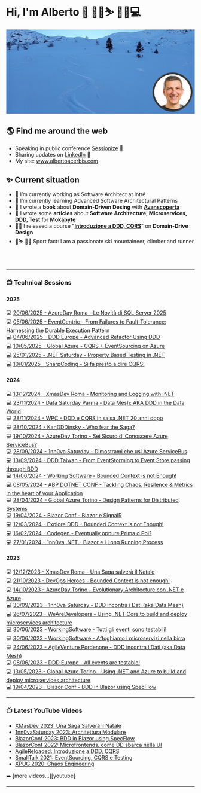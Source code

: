 # Hi, I'm Alberto 👋 🚴🏃⛷ 🧗‍♂️💻

![Alberto](home.jpg)

## 🌎 Find me around the web

- Speaking in public conference <a href="https://sessionize.com/alberto-acerbis8252/" target="_blank">Sessionize</a> 🎦
- Sharing updates on <a href="https://www.linkedin.com/in/aacerbis/">LinkedIn</a> 💼
- My site: <a href="https://www.albertoacerbis.com/" target="_blank">www.albertoacerbis.com</a>

## ✨ Current situation

- 🔭 I’m currently working as Software Architect at Intré
- 🌱 I’m currently learning Advanced Software Architectural Patterns
- 📙 I wrote a **book** about **Domain-Driven Desing** with **[Avanscoperta](https://leanpub.com/cronache-di-domain-driven-design)**
- 📙 I wrote some **articles** about **Software Architecture, Microservices, DDD, Test** for **[Mokabyte](https://www.mokabyte.it/autore/alberto-acerbis/)**
- 🧙‍♂️ I released a course "**[Introduzione a DDD, CQRS](https://agilereloaded.it/corsi/corso-ddd-cqrs-pattern/)**" on **Domain-Drive Design**
- 🏃⛷ 🧗‍♂️ Sport fact: I am a passionate ski mountaineer, climber and runner

<br />
<br />

---

### 📺 Technical Sessions

#### 2025

💻 [20/06/2025 - AzureDay Roma - Le Novità di SQL Server 2025](https://github.com/Ace68/AzureDayRome-2025)  
💻 [05/06/2025 - EventCentric - From Failures to Fault-Tolerance: Harnessing the Durable Execution Pattern](https://github.com/BrewUp/DDD-Europe-2025)  
💻 [04/06/2025 - DDD Europe - Advanced Refactor Using DDD](https://github.com/BrewUp/DDD-Europe-2025)  
💻 [10/05/2025 - Global Azure - CQRS + EventSourcing on Azure](https://github.com/Ace68/GlobalAzure-2025)  
💻 [25/01/2025 - .NET Saturday - Property Based Testing in .NET](https://github.com/Ace68/PropertyBasedTest)  
💻 [10/01/2025 - SharpCoding - Si fa presto a dire CQRS!](https://github.com/Ace68/CQRS-With-DotNET)  

#### 2024

💻 [13/12/2024 - XmasDev Roma - Monitoring and Logging with .NET](https://github.com/Ace68/MonitoringAndLoggingWithDotNet)  
💻 [23/11/2024 - Data Saturday Parma - Data Mesh: AKA DDD in the Data World](https://datasaturdays.com/Event/20241123-datasaturday0064#schedule)  
💻 [28/11/2024 - WPC - DDD e CQRS in salsa .NET 20 anni dopo](https://github.com/Ace68/DDD-With-DotNET)  
💻 [28/10/2024 - KanDDDinsky - Who fear the Saga?](https://github.com/BrewUp/KanDDDisky-2024)  
💻 [19/10/2024 - AzureDay Torino - Sei Sicuro di Conoscere Azure ServiceBus?](https://github.com/Ace68/AzureDay-2024/)  
💻 [28/09/2024 - 1nn0va Saturday - Dimostrami che usi Azure ServiceBus](https://1nn0vasat2024.1nn0va.it/agenda.html)  
💻 [13/09/2024 - DDD Taiwan - From EventStorming to Event Store passing through BDD](https://github.com/BrewUp/EventStoreDB-Course-2024)  
💻 [14/06/2024 - Working Software - Bounded Context is not Enough!](https://github.com/BrewUp/DDD-Explore-2024)  
💻 [08/05/2024 - ABP DOTNET CONF - Tackling Chaos, Resilence & Metrics in the heart of your Application](https://github.com/BrewUp/ChaosAndResilience)  
💻 [28/04/2024 - Global Azure Torino - Design Patterns for Distributed Systems](https://github.com/Ace68/PatternsOfDistributedSystems)  
💻 [19/04/2024 - Blazor Conf - Blazor e SignalR](https://github.com/Ace68/BlazorAndDistributedSystems)  
💻 [12/03/2024 - Explore DDD - Bounded Context is not Enough!](https://github.com/BrewUp/DDD-Explore-2024)  
💻 [16/02/2024 - Codegen - Eventually oppure Prima o Poi?](https://github.com/Ace68/CloudGen-2024)  
💻 [27/01/2024 - 1nn0va .NET - Blazor e i Long Running Process](https://github.com/Ace68/BlazorAndDistributedSystems)  

#### 2023

💻 [12/12/2023 - XmasDev Roma - Una Saga salverà il Natale](https://github.com/Ace68/XmasDev2023)  
💻 [21/10/2023 - DevOps Heroes - Bounded Context is not enough!](https://github.com/BrewUp/DDD-Explore-2024)  
💻 [14/10/2023 - AzureDay Torino - Evolutionary Architecture con .NET e Azure](https://github.com/Ace68/AzureDay-2023)  
💻 [30/09/2023 - 1nn0va Saturday - DDD incontra i Dati (aka Data Mesh)](https://www.communityevents.it/1nn0va-saturday-2023)  
💻 [26/07/2023 - WeAreDevelopers - Using .NET Core to build and deploy microservices architecture](https://github.com/BrewUp/ModularArchitecture)  
💻 [30/06/2023 - WorkingSoftware - Tutti gli eventi sono testabili!](https://github.com/BrewUp/BrewUp-DDD_Europe_2023)  
💻 [30/06/2023 - WorkingSoftware - Affoghiamo i microservizi nella birra](https://github.com/BrewUp/WorkingSoftware-2023)  
💻 [24/06/2023 - AgileVenture Pordenone - DDD incontra i Dati (aka Data Mesh)](https://agilemovement.it/venture/2023/pordenone/)  
💻 [08/06/2023 - DDD Europe - All events are testable!](https://github.com/BrewUp/BrewUp-DDD_Europe_2023)  
💻 [13/05/2023 - Global Azure Torino - Using .NET and Azure to build and deploy microservices architecture](https://github.com/BrewUp/ModularArchitecture)  
💻 [19/04/2023 - Blazor Conf - BDD in Blazor using SpecFlow](https://github.com/Ace68/BlazorConf2023)  

---

### 📺 Latest YouTube Videos

<!-- YOUTUBE:START -->
- [XMasDev 2023: Una Saga Salverà il Natale](https://www.youtube.com/watch?v=mlGbym11R7Y)
- [1nn0vaSaturday 2023: Architettura Modulare](https://www.youtube.com/watch?v=eRkjxo21exM&pp=ygUPYWxiZXJ0byBhY2VyYmlz)
- [BlazorConf 2023: BDD in Blazor using SpecFlow](https://www.youtube.com/watch?v=CMjFXxnLSqQ)
- [BlazorConf 2022: Microfrontends, come DD sbarca nella UI](https://www.youtube.com/watch?v=DfhiXx0NYIY&pp=ygUPYWxiZXJ0byBhY2VyYmlz)
- [AgileReloaded: Introduzione a DDD, CQRS](https://www.youtube.com/watch?v=3fCrSqaTzsc)
- [SmallTalk 2021: EventSourcing, CQRS e Testing](https://www.youtube.com/watch?v=k5jPpWFJF3A&t=643s)
- [XPUG 2020: Chaos Engineering](https://www.youtube.com/watch?v=KayvO4K9OwY&pp=ygUPYWxiZXJ0byBhY2VyYmlz)
<!-- YOUTUBE:END -->

➡️ [more videos...][youtube]

---
